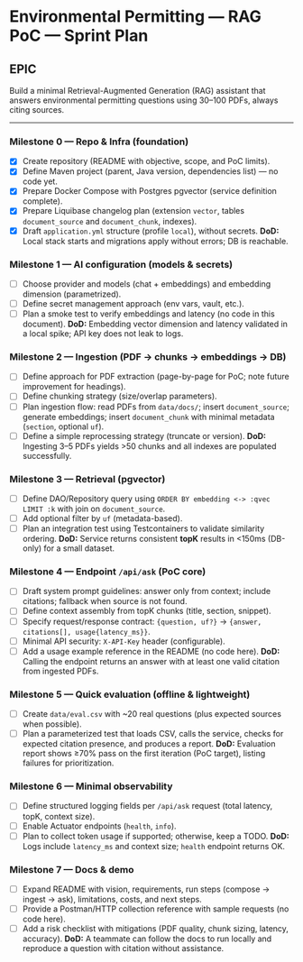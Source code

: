 # Environmental Permitting — RAG PoC — Sprint Plan

## EPIC
Build a minimal Retrieval-Augmented Generation (RAG) assistant that answers environmental permitting questions using 30–100 PDFs, always citing sources.

---

### Milestone 0 — Repo & Infra (foundation)
- [X] Create repository (README with objective, scope, and PoC limits).
- [X] Define Maven project (parent, Java version, dependencies list) — no code yet.
- [X] Prepare Docker Compose with Postgres pgvector (service definition complete).
- [X] Prepare Liquibase changelog plan (extension `vector`, tables `document_source` and `document_chunk`, indexes).
- [X] Draft `application.yml` structure (profile `local`), without secrets.
  **DoD:** Local stack starts and migrations apply without errors; DB is reachable.

### Milestone 1 — AI configuration (models & secrets)
- [ ] Choose provider and models (chat + embeddings) and embedding dimension (parametrized).
- [ ] Define secret management approach (env vars, vault, etc.).
- [ ] Plan a smoke test to verify embeddings and latency (no code in this document).
  **DoD:** Embedding vector dimension and latency validated in a local spike; API key does not leak to logs.

### Milestone 2 — Ingestion (PDF → chunks → embeddings → DB)
- [ ] Define approach for PDF extraction (page-by-page for PoC; note future improvement for headings).
- [ ] Define chunking strategy (size/overlap parameters).
- [ ] Plan ingestion flow: read PDFs from `data/docs/`; insert `document_source`; generate embeddings; insert `document_chunk` with minimal metadata (`section`, optional `uf`).
- [ ] Define a simple reprocessing strategy (truncate or version).
  **DoD:** Ingesting 3–5 PDFs yields >50 chunks and all indexes are populated successfully.

### Milestone 3 — Retrieval (pgvector)
- [ ] Define DAO/Repository query using `ORDER BY embedding <-> :qvec LIMIT :k` with join on `document_source`.
- [ ] Add optional filter by `uf` (metadata-based).
- [ ] Plan an integration test using Testcontainers to validate similarity ordering.
  **DoD:** Service returns consistent **topK** results in <150ms (DB-only) for a small dataset.

### Milestone 4 — Endpoint `/api/ask` (PoC core)
- [ ] Draft system prompt guidelines: answer only from context; include citations; fallback when source is not found.
- [ ] Define context assembly from topK chunks (title, section, snippet).
- [ ] Specify request/response contract: `{question, uf?}` → `{answer, citations[], usage{latency_ms}}`.
- [ ] Minimal API security: `X-API-Key` header (configurable).
- [ ] Add a usage example reference in the README (no code here).
  **DoD:** Calling the endpoint returns an answer with at least one valid citation from ingested PDFs.

### Milestone 5 — Quick evaluation (offline & lightweight)
- [ ] Create `data/eval.csv` with ~20 real questions (plus expected sources when possible).
- [ ] Plan a parameterized test that loads CSV, calls the service, checks for expected citation presence, and produces a report.
  **DoD:** Evaluation report shows ≥70% pass on the first iteration (PoC target), listing failures for prioritization.

### Milestone 6 — Minimal observability
- [ ] Define structured logging fields per `/api/ask` request (total latency, topK, context size).
- [ ] Enable Actuator endpoints (`health`, `info`).
- [ ] Plan to collect token usage if supported; otherwise, keep a TODO.
  **DoD:** Logs include `latency_ms` and context size; `health` endpoint returns OK.

### Milestone 7 — Docs & demo
- [ ] Expand README with vision, requirements, run steps (compose → ingest → ask), limitations, costs, and next steps.
- [ ] Provide a Postman/HTTP collection reference with sample requests (no code here).
- [ ] Add a risk checklist with mitigations (PDF quality, chunk sizing, latency, accuracy).
  **DoD:** A teammate can follow the docs to run locally and reproduce a question with citation without assistance.
